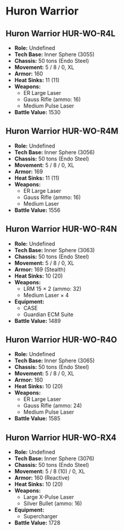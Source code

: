 # Huron Warrior
## Huron Warrior HUR-WO-R4L
- **Role:** Undefined
- **Tech Base:** Inner Sphere (3055)
- **Chassis:** 50 tons (Endo Steel)
- **Movement:** 5 / 8 / 0, XL
- **Armor:** 160
- **Heat Sinks:** 11 (11)
- **Weapons:**
  - ER Large Laser
  - Gauss Rifle (ammo: 16)
  - Medium Pulse Laser
- **Battle Value:** 1530

## Huron Warrior HUR-WO-R4M
- **Role:** Undefined
- **Tech Base:** Inner Sphere (3056)
- **Chassis:** 50 tons (Endo Steel)
- **Movement:** 5 / 8 / 0, XL
- **Armor:** 169
- **Heat Sinks:** 11 (11)
- **Weapons:**
  - ER Large Laser
  - Gauss Rifle (ammo: 16)
  - Medium Laser
- **Battle Value:** 1556

## Huron Warrior HUR-WO-R4N
- **Role:** Undefined
- **Tech Base:** Inner Sphere (3063)
- **Chassis:** 50 tons (Endo Steel)
- **Movement:** 5 / 8 / 0, XL
- **Armor:** 169 (Stealth)
- **Heat Sinks:** 10 (20)
- **Weapons:**
  - LRM 15 × 2 (ammo: 32)
  - Medium Laser × 4
- **Equipment:**
  - CASE
  - Guardian ECM Suite
- **Battle Value:** 1489

## Huron Warrior HUR-WO-R4O
- **Role:** Undefined
- **Tech Base:** Inner Sphere (3065)
- **Chassis:** 50 tons (Endo Steel)
- **Movement:** 5 / 8 / 0, XL
- **Armor:** 160
- **Heat Sinks:** 10 (20)
- **Weapons:**
  - ER Large Laser
  - Gauss Rifle (ammo: 24)
  - Medium Pulse Laser
- **Battle Value:** 1585

## Huron Warrior HUR-WO-RX4
- **Role:** Undefined
- **Tech Base:** Inner Sphere (3076)
- **Chassis:** 50 tons (Endo Steel)
- **Movement:** 5 / 8 (10) / 0, XL
- **Armor:** 160 (Reactive)
- **Heat Sinks:** 10 (20)
- **Weapons:**
  - Large X-Pulse Laser
  - Silver Bullet (ammo: 16)
- **Equipment:**
  - Supercharger
- **Battle Value:** 1728

